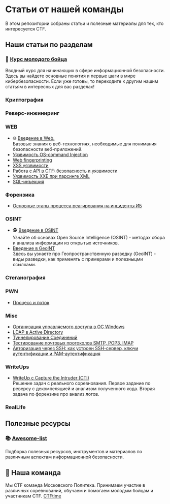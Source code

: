 # Статьи от нашей команды

В этом репозитории собраны статьи и полезные материалы для тех, кто интересуется CTF.

## Наши статьи по разделам

### 🔰 [Курс молодого бойца](/Misc/young_fighter_course.md)
Вводный курс для начинающих в сфере информационной безопасности. Здесь вы найдете основные понятия и первые шаги в мире кибербезопасности. Если уже готовы, то переходите к другим нашим статьям в интересных для вас разделах!

### Криптография

### Реверс-инжиниринг

### WEB
* 🌐 [Введение в Web.](/WEB/introduction_to_the_Web.md)  
Базовые знания о веб-технологиях, необходимые для понимания безопасности веб-приложений.
* [Уязвимость OS-command Injection](/WEB/OS_Injection.md)
* [Web fingerprinting](/WEB/web-fingerprinting.md)
* [XSS уязвимости](/WEB/XSS.md)
* [Работа с API в CTF: безопасность и уязвимости](/WEB/working%20with%20API.md)
* [Уязвимость XXE при парсинге XML](/WEB/XXE_Guide.md)
* [SQL-инъекция](/WEB/SQL%20Injection.md)


### Форензика
* [Основные этапы процесса реагирования на инциденты ИБ](/Forensic/Основные%20этапы%20процесса%20реагирования%20на%20инциденты%20ИБ.md)

### OSINT
* 🕵️ [Введение в OSINT](/OSINT/introduction_to_OSINT.md)  
Узнайте об основах Open Source Intelligence (OSINT) - методах сбора и анализа информации из открытых источников.
* [Введение в GeoINT](/OSINT/GeoINT_article.md)  
Здесь вы узнаете про Геопространственную разведку (GeoINT) - виды разведки, как применять с примерами и полезныцми ссылками.

### Стеганография

### PWN
* [Процесс и поток](/PWN/Процесс%20и%20поток.md)

### Misc
* [Организация управляемого доступа в ОС Windows](/Misc/Организация%20управляемого%20доступа%20в%20ОС%20Windows.md)
* [LDAP в Active Directory](/Misc/Pentest_Active_Directory_LDAP.md)
* [Туннелирование Соединений](/Misc/tunneling_of_connections.md)
* [Тестирование почтовых протоколов SMTP, POP3, IMAP](/Misc/Postal_Protocols.md)
* [Авторизация через SSH: как устроен SSH-сервер, ключи аутентификации и PAM-аутентификация](/Misc/SSH.md)

### WriteUps
* [WriteUp с Capture the Intruder (CTI)](/WriteUps/CTI_writeup.md)  
Решение задач с реального соревнования. Первое задание по реверсу с декомпеляцией и анализом полученного кода. Вторая задача по форензике про анализ логов. 

### RealLife

## Полезные ресурсы

### 📚 [Awesome-list](/Misc/awesome.md)
Подборка полезных ресурсов, инструментов и материалов по различным аспектам информационной безопасности.

## 👾 Наша команда
Мы CTF команда Московского Политеха. Принимаем участие в различных соревнований, обучаем и помогаем молодым бойцам и участникам CTF.
[CTFtime](https://ctftime.org/team/150251)

